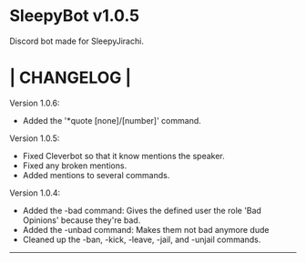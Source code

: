 # SleepyBot v1.0.5
Discord bot made for SleepyJirachi.

# |  CHANGELOG  |

Version 1.0.6:
- Added the '*quote [none]/[number]' command.

Version 1.0.5:
- Fixed Cleverbot so that it know mentions the speaker.
- Fixed any broken mentions.
- Added mentions to several commands.

Version 1.0.4:
- Added the -bad command: Gives the defined user the role 'Bad Opinions' because they're bad.
- Added the -unbad command: Makes them not bad anymore dude
- Cleaned up the -ban, -kick, -leave, -jail, and -unjail commands.

_________________________________________________________________________________________________________________________
